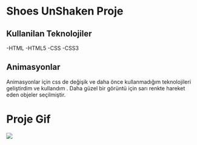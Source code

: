 <h1> Shoes UnShaken Proje  </h1>

<h2>Kullanilan Teknolojiler</h2>

-HTML
-HTML5
-CSS
-CSS3

<h2>Animasyonlar</h2>

Animasyonlar için css de değişik ve  daha önce kullanmadığım teknolojileri geliştirdim ve kullandım . Daha güzel bir görüntü için sarı renkte hareket eden objeler seçilmiştir.

<h1>Proje Gif</h1>

<img src="UnShaken.gif">
